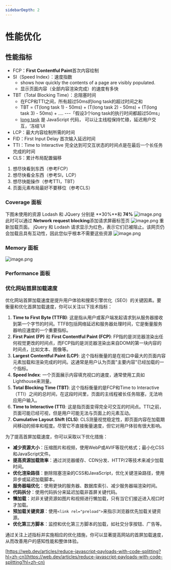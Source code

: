 ```yaml
---
sidebarDepth: 2
---
```


# 性能优化

## 性能指标

- FCP：**First Contentful Paint**首次内容绘制
- SI（Speed Index）：速度指数
  - shows how quickly the contents of a page are visibly populated.
  - 显示页面内容（全部内容渲染完成）的速度有多快
- TBT（Total Blocking Time）：总阻塞时间
  - 在FCP和TTI之间，所有超过50ms的long task的超过时间之和
  - TBT = (T(long task 1) - 50ms) + (T(long task 2) - 50ms) + (T(long task 3) - 50ms) + .... ---「假设3个long task的执行时间都超过50ms」
  - [long task](https://link.juejin.cn?target=https%3A%2F%2Fweb.dev%2Flong-tasks-devtools%2F) 是 JavaScript 代码， 可以让主线程保持忙碌，延迟用户交互，‘冻结’UI
- LCP：最大内容绘制所需的时间
- FID：First Input Delay 首次输入延迟时间
- TTI：Time to Interactive 完全达到可交互状态的时间点是在最后一个长任务完成的时间
- CLS：累计布局配置偏移

1. 想尽快看到东西（参考FCP）
2. 想尽快看全东西（参考SI，LCP）
3. 想尽快能操作（参考TTI，TBT）
4. 页面元素布局最好不要移位（参考CLS）

### Coverage 面板

下图未使用的资源 Lodash 和 JQuery 分别是 **30%**和 **74%**
![image.png](https://cdn.nlark.com/yuque/0/2024/png/15357601/1706931433895-e66b878f-3c13-46c4-8188-66b67f941be3.png#averageHue=%23ac8e6a&clientId=u47a78b52-f283-4&from=paste&height=701&id=ud8ee69da&originHeight=701&originWidth=1955&originalType=binary&ratio=1&rotation=0&showTitle=false&size=238118&status=done&style=none&taskId=u9a402e23-bbe3-4a57-b1d1-0d4e9af818f&title=&width=1955)
此时可以通过 **Network request blocking**添加请求屏蔽标签页
![image.png](https://cdn.nlark.com/yuque/0/2024/png/15357601/1706931741568-94786ad3-ee54-4670-b6f8-ca8f1174b045.png#averageHue=%23ab8d67&clientId=u47a78b52-f283-4&from=paste&height=535&id=uea20b45b&originHeight=535&originWidth=1955&originalType=binary&ratio=1&rotation=0&showTitle=false&size=172420&status=done&style=none&taskId=u2b64342e-80b7-404c-949e-abd1bd375f1&title=&width=1955)
重新加载页面。 jQuery 和 Lodash 请求显示为红色，表示它们已被阻止。该网页仍会加载且具有互动性，因此您似乎根本不需要这些资源
![image.png](https://cdn.nlark.com/yuque/0/2024/png/15357601/1706931836583-a3b6f205-c39a-49bb-bcd9-545cd4bf2b02.png#averageHue=%23dbd0c1&clientId=u47a78b52-f283-4&from=paste&height=496&id=ucb14ea21&originHeight=496&originWidth=1947&originalType=binary&ratio=1&rotation=0&showTitle=false&size=154962&status=done&style=none&taskId=uef70c637-9448-482b-b409-4739cc49b53&title=&width=1947)

### Memory 面板

![image.png](https://cdn.nlark.com/yuque/0/2024/png/15357601/1706932634510-52b26300-eeb5-4bfa-a188-fd51d564fbf9.png#averageHue=%23e5e5e5&clientId=u47a78b52-f283-4&from=paste&height=679&id=u02d7af8d&originHeight=679&originWidth=1952&originalType=binary&ratio=1&rotation=0&showTitle=false&size=219192&status=done&style=none&taskId=u2f707a30-3afe-4d78-a359-d9b2b6163d9&title=&width=1952)

### Performance 面板

### 优化网站首屏加载速度

优化网站首屏加载速度是提升用户体验和搜索引擎优化（SEO）的关键因素。要衡量和优化首屏加载速度，你可以关注以下技术指标：

1. **Time to First Byte (TTFB)**: 这是指从用户或客户端发起请求到从服务器接收到第一个字节的时间。TTFB包括网络延迟和服务器处理时间，它是衡量服务器响应速度的一个重要指标。
2. **First Paint (FP)** 和 **First Contentful Paint (FCP)**: FP指的是浏览器渲染出任何视觉更改的时间点，而FCP指的是浏览器渲染出来自DOM的第一块内容的时间点，比如文本、图像等。
3. **Largest Contentful Paint (LCP)**: 这个指标衡量的是在视口中最大的页面内容元素加载和渲染完成的时间。这通常是用户认为页面"主要内容"已经加载的一个指标。
4. **Speed Index**: 一个页面展示内容填充视口的速度，通常使用工具如Lighthouse来测量。
5. **Total Blocking Time (TBT)**: 这个指标衡量的是FCP和Time to Interactive（TTI）之间的总时间，在这段时间里，页面的主线程被长任务阻塞，无法响应用户输入。
6. **Time to Interactive (TTI)**: 这是指页面变得完全可交互的时间点。TTI之前，页面可能已经可视，但是用户可能无法与页面上的元素互动。
7. **Cumulative Layout Shift (CLS)**: CLS测量视觉稳定性，即页面内容在加载期间移动的频率和程度。尽管它不直接衡量速度，但它对用户体验有很大影响。

为了提高首屏加载速度，你可以采取以下优化措施：

- **减少资源大小**：压缩图片和视频，使用WebP或AVIF等现代格式；最小化CSS和JavaScript文件。
- **提高资源加载效率**：通过浏览器缓存、CDN分发、HTTP/2等技术来减少加载时间。
- **优化渲染路径**：删除阻塞渲染的CSS和JavaScript，优化关键渲染路径，使用异步或延迟加载脚本。
- **服务器端优化**：使用更快的服务器、数据库索引、减少服务器端渲染时间。
- **代码拆分**：使用代码拆分来延迟加载非首屏关键代码。
- **懒加载**：对非关键资源如图片和视频进行懒加载，只有当它们接近进入视口时才加载。
- **预加载关键资源**：使用`<link rel="preload">`来指示浏览器优先加载关键资源。
- **优化第三方脚本**：监控和优化第三方脚本的加载，如社交分享按钮、广告等。

通过关注上述指标并实施相应的优化措施，你可以显著提高网站的首屏加载速度，从而改善用户的感知性能和整体体验。

[https://web.dev/articles/reduce-javascript-payloads-with-code-splitting?hl=zh-cn](https://web.dev/articles/reduce-javascript-payloads-with-code-splitting?hl=zh-cn)
